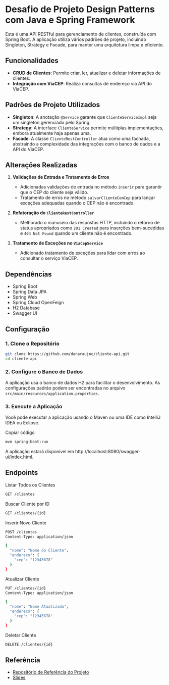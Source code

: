 
# Desafio de Projeto Design Patterns com Java e Spring Framework

Esta é uma API RESTful para gerenciamento de clientes, construída com Spring Boot. A aplicação utiliza vários padrões de projeto, incluindo Singleton, Strategy e Facade, para manter uma arquitetura limpa e eficiente.

## Funcionalidades

- **CRUD de Clientes**: Permite criar, ler, atualizar e deletar informações de clientes.
- **Integração com ViaCEP**: Realiza consultas de endereço via API do ViaCEP.

## Padrões de Projeto Utilizados

- **Singleton**: A anotação `@Service` garante que `ClienteServiceImpl` seja um singleton gerenciado pelo Spring.
- **Strategy**: A interface `ClienteService` permite múltiplas implementações, embora atualmente haja apenas uma.
- **Facade**: A classe `ClienteRestController` atua como uma fachada, abstraindo a complexidade das integrações com o banco de dados e a API do ViaCEP.

## Alterações Realizadas

1. **Validações de Entrada e Tratamento de Erros**

   - Adicionadas validações de entrada no método `inserir` para garantir que o CEP do cliente seja válido.
   - Tratamento de erros no método `salvarClienteComCep` para lançar exceções adequadas quando o CEP não é encontrado.

2. **Refatoração do `ClienteRestController`**

   - Melhorado o manuseio das respostas HTTP, incluindo o retorno de status apropriados como `201 Created` para inserções bem-sucedidas e `404 Not Found` quando um cliente não é encontrado.

3. **Tratamento de Exceções no `ViaCepService`**

   - Adicionado tratamento de exceções para lidar com erros ao consultar o serviço ViaCEP.


## Dependências

- Spring Boot
- Spring Data JPA
- Spring Web
- Spring Cloud OpenFeign
- H2 Database
- Swagger UI

## Configuração

### 1. Clone o Repositório

```sh
git clone https://github.com/danaraujoc/cliente-api.git
cd cliente-api

```

### 2. Configure o Banco de Dados
A aplicação usa o banco de dados H2 para facilitar o desenvolvimento. As configurações padrão podem ser encontradas no arquivo `src/main/resources/application.properties`.

### 3. Execute a Aplicação
Você pode executar a aplicação usando o Maven ou uma IDE como IntelliJ IDEA ou Eclipse.


Copiar código
```sh 
mvn spring-boot:run

```

A aplicação estará disponível em http://localhost:8080/swagger-ui/index.html.

## Endpoints

Listar Todos os Clientes
```sh 
GET /clientes
```
Buscar Cliente por ID
```sh 
GET /clientes/{id}
```
Inserir Novo Cliente
```sh 
POST /clientes
Content-Type: application/json

{
  "nome": "Nome do Cliente",
  "endereco": {
    "cep": "12345678"
  }
}
```
Atualizar Cliente
```sh 
PUT /clientes/{id}
Content-Type: application/json

{
  "nome": "Nome Atualizado",
  "endereco": {
    "cep": "12345678"
  }
}
```
Deletar Cliente
```sh 
DELETE /clientes/{id}
```

## Referência

 - [Repositório de Referência do Projeto](https://github.com/digitalinnovationone/lab-padroes-projeto-spring)
 - [Slides](https://docs.google.com/presentation/d/1WU8gLHbB1s9XCIGsQ87gD36kt398qLch/edit#slide=id.geb2cb828ca_0_17)

